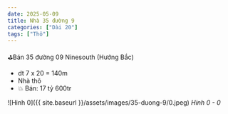 ```yaml
---
date: 2025-05-09
title: Nhà 35 đường 9
categories: ["Dài 20"]
tags: ["Thô"] 
---
```


⛳️Bán 35 đường 09 Ninesouth
 (Hướng Bắc)
- dt 7 x 20 = 140m
- Nhà thô
- 💥 Bán: 17 tỷ 600tr

![Hinh 0]({{ site.baseurl }}/assets/images/35-duong-9/0.jpeg)
_Hinh 0 - 0_

<!-- {% assign image_titles="0,1,2" | split: "," %}
{% for i in (0..2) %}
![Hinh {{ i }}]({{ site.baseurl }}/assets/images/20-duong-15/{{ i }}.jpeg)
_Hinh {{ i }} - {{ image_titles[i] }}_
{% endfor %} -->
